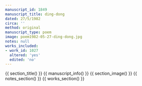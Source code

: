 ```yaml
---
manuscript_id: 1849
manuscript_title: ding-dong
dated: 27/5/1982
circa: ''
method: original
manuscript_type: poem
image: poem1982-05-27-ding-dong.jpg
notes: null
works_included:
- work_id: 1027
  altered: 'yes'
  edited: 'no'
---
```


{{ section_title() }}
{{ manuscript_info() }}
{{ section_image() }}
{{ notes_section() }}
{{ works_section() }}
